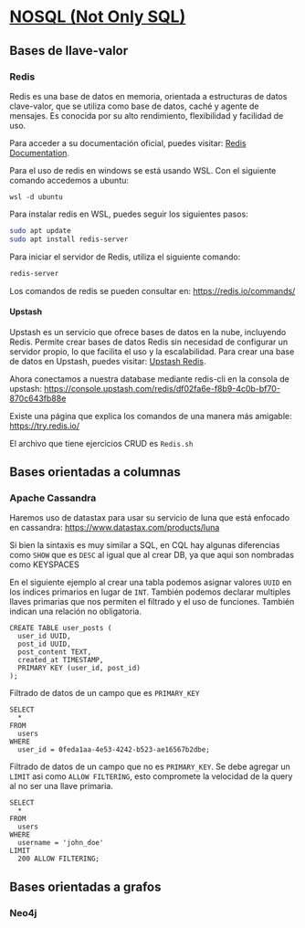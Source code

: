 # [NOSQL (Not Only SQL)](https://jonmircha.com/nosql)

## Bases de llave-valor

### Redis

Redis es una base de datos en memoria, orientada a estructuras de datos clave-valor, que se utiliza como base de datos, caché y agente de mensajes. Es conocida por su alto rendimiento, flexibilidad y facilidad de uso.

Para acceder a su documentación oficial, puedes visitar: [Redis Documentation](https://redis.io/documentation).

Para el uso de redis en windows se está usando WSL. Con el siguiente comando accedemos a ubuntu:

```terminal
wsl -d ubuntu
```

Para instalar redis en WSL, puedes seguir los siguientes pasos:

```bash
sudo apt update
sudo apt install redis-server
```

Para iniciar el servidor de Redis, utiliza el siguiente comando:

```bash
redis-server
```

Los comandos de redis se pueden consultar en: https://redis.io/commands/

#### Upstash

Upstash es un servicio que ofrece bases de datos en la nube, incluyendo Redis. Permite crear bases de datos Redis sin necesidad de configurar un servidor propio, lo que facilita el uso y la escalabilidad.
Para crear una base de datos en Upstash, puedes visitar: [Upstash Redis](https://upstash.com/redis).

Ahora conectamos a nuestra database mediante redis-cli en la consola de upstash: https://console.upstash.com/redis/df02fa6e-f8b9-4c0b-bf70-870c643fb88e

Existe una página que explica los comandos de una manera más amigable: https://try.redis.io/

El archivo que tiene ejercicios CRUD es `Redis.sh`

## Bases orientadas a columnas

### Apache Cassandra

Haremos uso de datastax para usar su servicio de luna que está enfocado en cassandra: https://www.datastax.com/products/luna

Si bien la sintaxis es muy similar a SQL, en CQL hay algunas diferencias como `SHOW` que es `DESC` al igual que al crear DB, ya que aqui son nombradas como KEYSPACES

En el siguiente ejemplo al crear una tabla podemos asignar valores `UUID` en los indices primarios en lugar de `INT`. También podemos declarar multiples llaves primarias que nos permiten el filtrado y el uso de funciones. También indican una relación no obligatoria.

```CQL
CREATE TABLE user_posts (
  user_id UUID,
  post_id UUID,
  post_content TEXT,
  created_at TIMESTAMP,
  PRIMARY KEY (user_id, post_id)
);
```

Filtrado de datos de un campo que es `PRIMARY_KEY`

```CQL
SELECT
  *
FROM
  users
WHERE
  user_id = 0feda1aa-4e53-4242-b523-ae16567b2dbe;
```

Filtrado de datos de un campo que no es `PRIMARY_KEY`. Se debe agregar un `LIMIT` asi como `ALLOW FILTERING`, esto compromete la velocidad de la query al no ser una llave primaria.

```CQL
SELECT
  *
FROM
  users
WHERE
  username = 'john_doe'
LIMIT
  200 ALLOW FILTERING;
```

## Bases orientadas a grafos

### Neo4j
